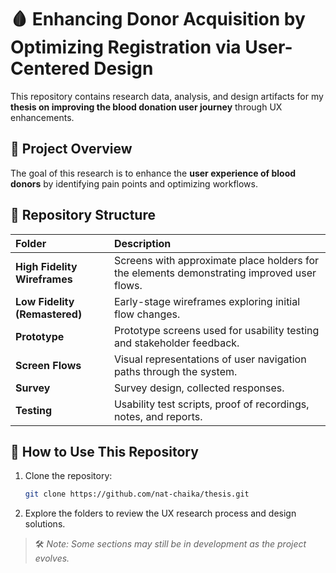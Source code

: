 # 🩸 Enhancing Donor Acquisition by Optimizing Registration via User-Centered Design

This repository contains research data, analysis, and design artifacts for my **thesis on improving the blood donation user journey** through UX enhancements.

## 📌 Project Overview  
The goal of this research is to enhance the **user experience of blood donors** by identifying pain points and optimizing workflows.

## 📂 Repository Structure

| Folder | Description |
|:------|:------------|
| **High Fidelity Wireframes** | Screens with approximate place holders for the elements demonstrating improved user flows. |
| **Low Fidelity (Remastered)** | Early-stage wireframes exploring initial flow changes. |
| **Prototype** | Prototype screens used for usability testing and stakeholder feedback. |
| **Screen Flows** | Visual representations of user navigation paths through the system. |
| **Survey** | Survey design, collected responses. |
| **Testing** | Usability test scripts, proof of recordings, notes, and reports. |

## 🚀 How to Use This Repository  
1. Clone the repository:
   ```bash
   git clone https://github.com/nat-chaika/thesis.git
   ```
2. Explore the folders to review the UX research process and design solutions.

> 🛠️ *Note: Some sections may still be in development as the project evolves.*

